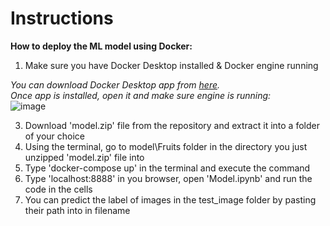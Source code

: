 # Instructions

**How to deploy the ML model using Docker:**

1. Make sure you have Docker Desktop installed & Docker engine running

*You can download Docker Desktop app from [here](https://www.docker.com/products/docker-desktop/).*  
*Once app is installed, open it and make sure engine is running:*  
![image](https://user-images.githubusercontent.com/98345993/178155347-be1a82e5-6ab9-4e65-bc9b-d556f289a132.png)

3. Download 'model.zip' file from the repository and extract it into a folder of your choice
4. Using the terminal, go to model\Fruits folder in the directory you just unzipped 'model.zip' file into
5. Type 'docker-compose up' in the terminal and execute the command
6. Type 'localhost:8888' in you browser, open 'Model.ipynb' and run the code in the cells
7. You can predict the label of images in the test_image folder by pasting their path into in filename
